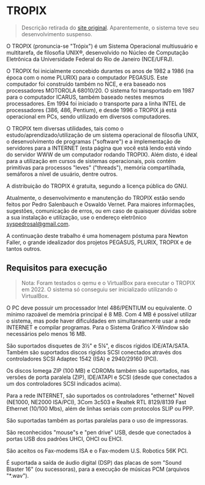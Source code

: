 # TROPIX

> Descrição retirada do [site original](http://www.tropix.nce.ufrj.br/). Aparentemente, o sistema teve seu desenvolvimento suspenso.

O TROPIX (pronuncia-se "Trópix") é um Sistema Operacional multiusuário e multitarefa, de filosofia UNIX®, desenvolvido no Núcleo de Computação Eletrônica da Universidade Federal do Rio de Janeiro (NCE/UFRJ).

O TROPIX foi inicialmente concebido durantes os anos de 1982 a 1986 (na época com o nome PLURIX) para o computador PEGASUS. Este computador foi construído também no NCE, e era baseado nos processadores MOTOROLA 68010/20. O sistema foi transportado em 1987 para o computador ICARUS, também baseado nestes mesmos processadores. Em 1994 foi iniciado o transporte para a linha INTEL de processadores (386, 486, Pentium), e desde 1996 o TROPIX já está operacional em PCs, sendo utilizado em diversos computadores.

O TROPIX tem diversas utilidades, tais como o estudo/aprendizado/utilização de um sistema operacional de filosofia UNIX, o desenvolvimento de programas ("software") e a implementação de servidores para a INTERNET (esta página que você está lendo está vindo do servidor WWW de um computador rodando TROPIX). Além disto, é ideal para a utilização em cursos de sistemas operacionais, pois contém primitivas para processos "leves" ("threads"), memória compartilhada, semáforos a nível de usuário, dentre outros.

A distribuição do TROPIX é gratuita, segundo a licença pública do GNU.

Atualmente, o desenvolvimento e manutenção do TROPIX estão sendo feitos por Pedro Salenbauch e Oswaldo Vernet. Para maiores informações, sugestões, comunicação de erros, ou em caso de quaisquer dúvidas sobre a sua instalação e utilização, use o endereço eletrônico syspedrosal@gmail.com.

A continuação deste trabalho é uma homenagem póstuma para Newton Faller, o grande idealizador dos projetos PEGASUS, PLURIX, TROPIX e de tantos outros.

## Requisitos para execução

> Nota: Foram testados o qemu e o VirtualBox para executar o TROPIX em 2022. O sistema só conseguiu ser inicializado utilizando o VirtualBox.

O PC deve possuir um processador Intel 486/PENTIUM ou equivalente. O mínimo razoável de memória principal é 8 MB. Com 4 MB é possível utilizar o sistema, mas pode haver dificuldades em simultaneamente usar a rede INTERNET e compilar programas. Para o Sistema Gráfico X-Window são necessários pelo menos 16 MB.

São suportados disquetes de 3½" e 5¼", e discos rígidos IDE/ATA/SATA. Também são suportados discos rígidos SCSI conectados através dos controladores SCSI Adaptec 1542 (ISA) e 2940/29160 (PCI).

Os discos Iomega ZIP (100 MB) e CDROMs também são suportados, nas versões de porta paralela (ZIP), IDE/ATAPI e SCSI (desde que conectados a um dos controladores SCSI indicados acima).

Para a rede INTERNET, são suportados os controladores "ethernet" Novell (NE1000, NE2000 ISA/PCI), 3Com 3c503 e Realtek RTL 8129/8139 Fast Ethernet (10/100 Mbs), além de linhas seriais com protocolos SLIP ou PPP.

São suportadas também as portas paralelas para o uso de impressoras.

São reconhecidos "mouse"s e "pen drive" USB, desde que conectados à portas USB dos padrões UHCI, OHCI ou EHCI.

São aceitos os Fax-modems ISA e o Fax-modem U.S. Robotics 56K PCI.

É suportada a saída de áudio digital (DSP) das placas de som "Sound Blaster 16" (ou sucessoras), para a execução de músicas PCM (arquivos "*.wav").

